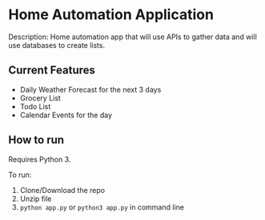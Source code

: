 # Home Automation Application

Description: Home automation app that will use APIs to gather data and will use databases to create lists.

## Current Features

- Daily Weather Forecast for the next 3 days
- Grocery List
- Todo List
- Calendar Events for the day

## How to run

Requires Python 3.

To run:
1. Clone/Download the repo
2. Unzip file
3. `python app.py` or `python3 app.py` in command line

